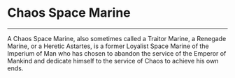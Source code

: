 # Chaos Space Marine

---
A Chaos Space Marine, also sometimes called a Traitor Marine, a Renegade Marine, or a Heretic Astartes, is a former Loyalist Space Marine of the Imperium of Man who has chosen to abandon the service of the Emperor of Mankind and dedicate himself to the service of Chaos to achieve his own ends.